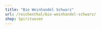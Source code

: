 ```yaml
---
title: "Bio Weinhandel Schwarz"
url: /reichenthal/bio-weinhandel-schwarz/
shop: Spirituosen
---
```

